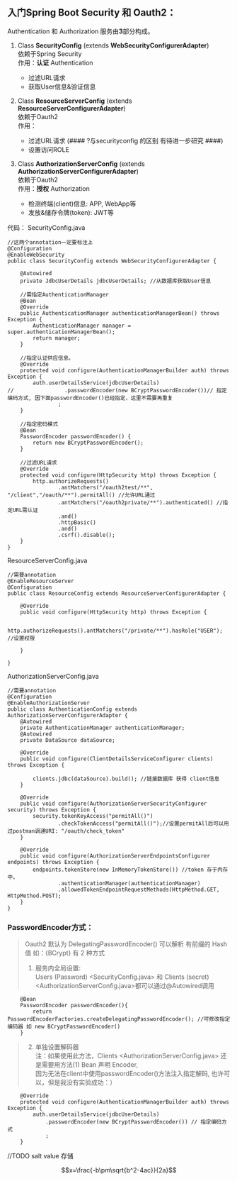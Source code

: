 ## 入门Spring Boot Security 和 Oauth2：

Authentication 和 Authorization 服务由**3**部分构成。
1. Class **SecurityConfig** (extends **WebSecurityConfigurerAdapter**) 
    <br>依赖于Spring Security
    <br>作用：**认证** Authentication
    - 过滤URL请求 
    - 获取User信息&验证信息

2. Class **ResourceServerConfig** (extends **ResourceServerConfigurerAdapter**)
    <br>依赖于Oauth2
    <br>作用：
    - 过滤URL请求 (#### ?与securityconfig 的区别 有待进一步研究 ####)
    - 设置访问ROLE

3. Class **AuthorizationServerConfig** (extends **AuthorizationServerConfigurerAdapter**)
    <br>依赖于Oauth2
    <br>作用：**授权** Authorization
    - 检测终端(client)信息: APP, WebApp等
    - 发放&储存令牌(token): JWT等

代码：
SecurityConfig.java
```
//这两个annotation一定要标注上
@Configuration 
@EnableWebSecurity
public class SecurityConfig extends WebSecurityConfigurerAdapter {

    @Autowired
    private JdbcUserDetails jdbcUserDetails; //从数据库获取User信息

    //需指定AuthenticationManager
    @Bean
    @Override
    public AuthenticationManager authenticationManagerBean() throws Exception {
        AuthenticationManager manager = super.authenticationManagerBean();
        return manager;
    }

    //指定认证供应信息。
    @Override
    protected void configure(AuthenticationManagerBuilder auth) throws Exception {
        auth.userDetailsService(jdbcUserDetails)
//                .passwordEncoder(new BCryptPasswordEncoder())// 指定编码方式, 因下面passwordEncoder()已经指定，这里不需要再重复
                ;
    }

    //指定密码模式
    @Bean
    PasswordEncoder passwordEncoder() {
        return new BCryptPasswordEncoder();
    }

    //过滤URL请求
    @Override
    protected void configure(HttpSecurity http) throws Exception {
        http.authorizeRequests()
                .antMatchers("/oauth2test/**", "/client","/oauth/**").permitAll() //允许URL通过
                .antMatchers("/oauth2private/**").authenticated() //指定URL需认证
                .and()
                .httpBasic()
                .and()
                .csrf().disable();
    }
}

```

ResourceServerConfig.java
```
//需要annotation
@EnableResourceServer
@Configuration
public class ResourceConfig extends ResourceServerConfigurerAdapter {

    @Override
    public void configure(HttpSecurity http) throws Exception {

        http.authorizeRequests().antMatchers("/private/**").hasRole("USER"); //设置权限

    }

}

```

AuthorizationServerConfig.java
```
//需要annotation
@Configuration
@EnableAuthorizationServer
public class AuthenticationConfig extends AuthorizationServerConfigurerAdapter {
    @Autowired
    private AuthenticationManager authenticationManager;
    @Autowired
    private DataSource dataSource;

    @Override
    public void configure(ClientDetailsServiceConfigurer clients) throws Exception {

        clients.jdbc(dataSource).build(); //链接数据库 获得 client信息
    }

    @Override
    public void configure(AuthorizationServerSecurityConfigurer security) throws Exception {
        security.tokenKeyAccess("permitAll()")
                .checkTokenAccess("permitAll()");//设置permitAll后可以用过postman调通URI: "/oauth/check_token"
    }

    @Override
    public void configure(AuthorizationServerEndpointsConfigurer endpoints) throws Exception {
        endpoints.tokenStore(new InMemoryTokenStore()) //token 存于内存中，
                .authenticationManager(authenticationManager)
                .allowedTokenEndpointRequestMethods(HttpMethod.GET, HttpMethod.POST);
    }
}
```

### PasswordEncoder方式： 
> Oauth2 默认为 DelegatingPasswordEncoder() 可以解析 有前缀的 Hash 值 如：{BCrypt}
> 有 2 种方式
> 1. 服务内全局设置: 
    <br>Users (Password) <SecurityConfig.java> 和 Clients (secret) <AuthorizationServerConfig.java>都可以通过@Autowired调用
```
    @Bean
    PasswordEncoder passwordEncoder(){
        return PasswordEncoderFactories.createDelegatingPasswordEncoder(); //可修改指定编码器 如 new BCryptPasswordEncoder()
    }
```
> 2. 单独设置解码器
    <br>注：如果使用此方法，Clients <AuthorizationServerConfig.java> 还是需要用方法(1) Bean 声明 Encoder, 
    <br>因为无法在client中使用passwordEncoder()方法注入指定解码, 也许可以，但是我没有实验成功：）
```
    @Override
    protected void configure(AuthenticationManagerBuilder auth) throws Exception {
        auth.userDetailsService(jdbcUserDetails)
            .passwordEncoder(new BCryptPasswordEncoder()) // 指定编码方式
            ;
    }
```
//TODO salt value 存储

$$x=\frac{-b\pm\sqrt{b^2-4ac}}{2a}$$
